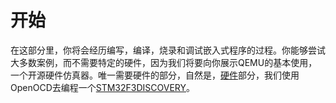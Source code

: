 # 开始
在这部分里，你将会经历编写，编译，烧录和调试嵌入式程序的过程。你能够尝试大多数案例，而不需要特定的硬件，因为我们将要向你展示QEMU的基本使用，一个开源硬件仿真器。唯一需要硬件的部分，自然是，[硬件](./hardware.md)部分，我们使用OpenOCD去编程一个[STM32F3DISCOVERY]。

[STM32F3DISCOVERY]: http://www.st.com/en/evaluation-tools/stm32f3discovery.html
